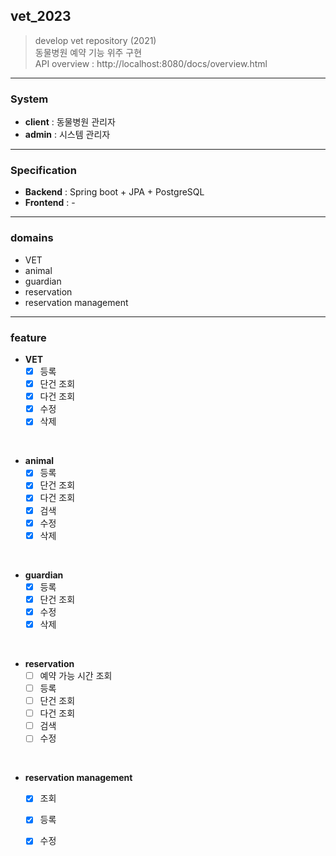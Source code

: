 ## vet_2023

> develop vet repository (2021)  
> 동물병원 예약 기능 위주 구현  
> API overview : http://localhost:8080/docs/overview.html

---
### System  
* **client** : 동물병원 관리자  
* **admin** : 시스템 관리자

---
### Specification

* **Backend** : Spring boot + JPA + PostgreSQL  
* **Frontend** : -

---
### domains

* VET 
* animal
* guardian
* reservation
* reservation management

---
### feature

* **VET**
  - [x] 등록
  - [x] 단건 조회
  - [x] 다건 조회 
  - [x] 수정
  - [x] 삭제   
<br/>

* **animal**
  - [x] 등록
  - [x] 단건 조회
  - [x] 다건 조회
  - [x] 검색
  - [x] 수정
  - [x] 삭제  
<br/>

* **guardian**
  - [x] 등록
  - [x] 단건 조회
  - [x] 수정
  - [x] 삭제  
<br/>

* **reservation**
  - [ ] 예약 가능 시간 조회
  - [ ] 등록
  - [ ] 단건 조회
  - [ ] 다건 조회
  - [ ] 검색
  - [ ] 수정   
<br/>

* **reservation management**
  - [x] 조회
  - [x] 등록
  - [x] 수정
 
